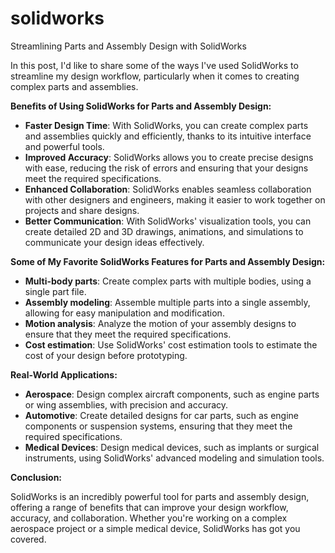 # solidworks

 Streamlining Parts and Assembly Design with SolidWorks


In this post, I'd like to share some of the ways I've used SolidWorks to streamline my design workflow, particularly when it comes to creating complex parts and assemblies.

**Benefits of Using SolidWorks for Parts and Assembly Design:**

* **Faster Design Time**: With SolidWorks, you can create complex parts and assemblies quickly and efficiently, thanks to its intuitive interface and powerful tools.
* **Improved Accuracy**: SolidWorks allows you to create precise designs with ease, reducing the risk of errors and ensuring that your designs meet the required specifications.
* **Enhanced Collaboration**: SolidWorks enables seamless collaboration with other designers and engineers, making it easier to work together on projects and share designs.
* **Better Communication**: With SolidWorks' visualization tools, you can create detailed 2D and 3D drawings, animations, and simulations to communicate your design ideas effectively.

**Some of My Favorite SolidWorks Features for Parts and Assembly Design:**

* **Multi-body parts**: Create complex parts with multiple bodies, using a single part file.
* **Assembly modeling**: Assemble multiple parts into a single assembly, allowing for easy manipulation and modification.
* **Motion analysis**: Analyze the motion of your assembly designs to ensure that they meet the required specifications.
* **Cost estimation**: Use SolidWorks' cost estimation tools to estimate the cost of your design before prototyping.

**Real-World Applications:**

* **Aerospace**: Design complex aircraft components, such as engine parts or wing assemblies, with precision and accuracy.
* **Automotive**: Create detailed designs for car parts, such as engine components or suspension systems, ensuring that they meet the required specifications.
* **Medical Devices**: Design medical devices, such as implants or surgical instruments, using SolidWorks' advanced modeling and simulation tools.

**Conclusion:**

SolidWorks is an incredibly powerful tool for parts and assembly design, offering a range of benefits that can improve your design workflow, accuracy, and collaboration. Whether you're working on a complex aerospace project or a simple medical device, SolidWorks has got you covered.

